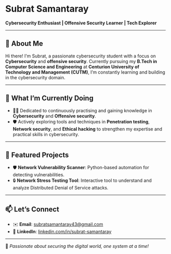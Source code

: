 # Subrat Samantaray  


**Cybersecurity Enthusiast | Offensive Security Learner | Tech Explorer**  

---

## 🌟 About Me  
Hi there! I'm Subrat, a passionate cybersecurity student with a focus on **Cybersecurity** and **offensive security**. Currently pursuing my **B.Tech in Computer Science and Engineering** at **Centurion University of Technology and Management (CUTM)**, I’m constantly learning and building in the cybersecurity domain.  

---

## 🔭 What I’m Currently Doing
- 👨‍💻 Dedicated to continuously practising and gaining knowledge in **Cybersecurity** and **Offensive security**.
- 🛡️ Actively exploring tools and techniques in **Penetration testing**, **Network security**, and **Ethical hacking** to strengthen my expertise and practical skills in cybersecurity.
  
---

## 📂 Featured Projects  
- 🛡️ **Network Vulnerability Scanner**: Python-based automation for detecting vulnerabilities.  
- 🔒 **Network Stress Testing Tool**: Interactive tool to understand and analyze Distributed Denial of Service attacks.  

---

## 📫 Let’s Connect  
- ✉️ **Email**: [subratsamantaray43@gmail.com](mailto:subratsamantaray43@gmail.com)  
- 💼 **LinkedIn**: [linkedin.com/in/subrat-samantaray](www.linkedin.com/in/subrat243) 
---

🚀 *Passionate about securing the digital world, one system at a time!*  
